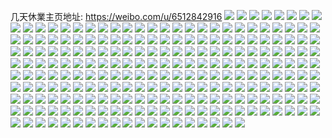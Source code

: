 几天休業主页地址: https://weibo.com/u/6512842916 
![](https://wx4.sinaimg.cn/mw2000/0076LdXuly1h9hesw9mkhj30q00y8aca.jpg) 
![](https://wx4.sinaimg.cn/mw2000/0076LdXuly1h9eu4qepd2j30u02eywwf.jpg) 
![](https://wx4.sinaimg.cn/mw2000/0076LdXuly1h9eu4saa0sj319837k1kx.jpg) 
![](https://wx4.sinaimg.cn/mw2000/0076LdXuly1h9eu4psr0pj30u01mu102.jpg) 
![](https://wx4.sinaimg.cn/mw2000/0076LdXuly1h9eu7e9lr5j30xc4rtb1n.jpg) 
![](https://wx4.sinaimg.cn/mw2000/0076LdXuly1h9eu4vsr41j323y1hd1ky.jpg) 
![](https://wx4.sinaimg.cn/mw2000/0076LdXuly1h98cht2n7uj30rs0rstd9.jpg) 
![](https://wx4.sinaimg.cn/mw2000/0076LdXuly1h98chvfg9fj30hs0lkgob.jpg) 
![](https://wx4.sinaimg.cn/mw2000/0076LdXuly1h98chuffv4j31jk1vrasf.jpg) 
![](https://wx4.sinaimg.cn/mw2000/0076LdXuly1h98ci91ab5j30ty17hdwx.jpg) 
![](https://wx4.sinaimg.cn/mw2000/0076LdXuly1h98cht9kxuj30u00u0tal.jpg) 
![](https://wx4.sinaimg.cn/mw2000/0076LdXuly1h98cjydvnxj30k00g9tap.jpg) 
![](https://wx4.sinaimg.cn/mw2000/0076LdXuly1h98cjyv3gfj30ty12jalk.jpg) 
![](https://wx4.sinaimg.cn/mw2000/0076LdXuly1h98chstbamj30zk1betcd.jpg) 
![](https://wx4.sinaimg.cn/mw2000/0076LdXuly1h98chtvh4cj30sg0sgwjf.jpg) 
![](https://wx4.sinaimg.cn/mw2000/0076LdXuly1h98cl5ufknj30ty12jwkk.jpg) 
![](https://wx4.sinaimg.cn/mw2000/0076LdXuly1h98chuqbelj31jk0rswti.jpg) 
![](https://wx4.sinaimg.cn/mw2000/0076LdXuly1h98ckq703yj30k00pugqa.jpg) 
![](https://wx4.sinaimg.cn/mw2000/0076LdXuly1h98cl5m3qaj30ty12nn3e.jpg) 
![](https://wx4.sinaimg.cn/mw2000/0076LdXuly1h9767lp9aej30m30tnq74.jpg) 
![](https://wx4.sinaimg.cn/mw2000/0076LdXuly1h95zwjp0rlj32db2vm4qr.jpg) 
![](https://wx4.sinaimg.cn/mw2000/0076LdXuly1h93h842z2tj30zo2nutkb.jpg) 
![](https://wx4.sinaimg.cn/mw2000/0076LdXuly1h929ny45hsj30te11gtbh.jpg) 
![](https://wx4.sinaimg.cn/mw2000/0076LdXuly1h929jkwkwoj30ss0l4tau.jpg) 
![](https://wx4.sinaimg.cn/mw2000/0076LdXuly1h8wm3vkoi6j31sc2dskjm.jpg) 
![](https://wx4.sinaimg.cn/mw2000/0076LdXuly1h8pnteozhjj30zo0zowxl.jpg) 
![](https://wx4.sinaimg.cn/mw2000/0076LdXuly1h8pntfholmj31400sfwoo.jpg) 
![](https://wx4.sinaimg.cn/mw2000/0076LdXuly1h8pntggeuzj30u01407c3.jpg) 
![](https://wx4.sinaimg.cn/mw2000/0076LdXuly1h8pntgopr3j30h60h6q60.jpg) 
![](https://wx4.sinaimg.cn/mw2000/0076LdXuly1h8pntj5h2hj30zo0zfk1u.jpg) 
![](https://wx4.sinaimg.cn/mw2000/0076LdXuly1h8pntjw2x3j30rn0rngsw.jpg) 
![](https://wx4.sinaimg.cn/mw2000/0076LdXuly1h8pnteauyvj31k00viwq5.jpg) 
![](https://wx4.sinaimg.cn/mw2000/0076LdXuly1h8pntgxgx9j30u00zldug.jpg) 
![](https://wx4.sinaimg.cn/mw2000/0076LdXuly1h8pnthx727j30u011h10f.jpg) 
![](https://wx4.sinaimg.cn/mw2000/0076LdXuly1h8pnth54s2j30u00u042i.jpg) 
![](https://wx4.sinaimg.cn/mw2000/0076LdXuly1h8pntiwlh1j30zo0z97ec.jpg) 
![](https://wx4.sinaimg.cn/mw2000/0076LdXuly1h8pnthe5gij30v91vok2p.jpg) 
![](https://wx4.sinaimg.cn/mw2000/0076LdXuly1h8pntho1p4j30u01syakq.jpg) 
![](https://wx4.sinaimg.cn/mw2000/0076LdXuly1h8pntkdzi3j30u00u0aet.jpg) 
![](https://wx4.sinaimg.cn/mw2000/0076LdXuly1h8pnti9b54j30u0140nau.jpg) 
![](https://wx4.sinaimg.cn/mw2000/0076LdXuly1h8pntilicej30zo1bc18o.jpg) 
![](https://wx4.sinaimg.cn/mw2000/0076LdXuly1h8pntk4mbej30hs0ks403.jpg) 
![](https://wx4.sinaimg.cn/mw2000/0076LdXuly1h8pntkl1tcj30hs0m9dk4.jpg) 
![](https://wx4.sinaimg.cn/mw2000/0076LdXuly1h8insygpi1j31sc2dskjm.jpg) 
![](https://wx4.sinaimg.cn/mw2000/0076LdXuly1h8il2j8ahfj31sc2abhdt.jpg) 
![](https://wx4.sinaimg.cn/mw2000/0076LdXuly1h8fwe69jqwj33402c0x6q.jpg) 
![](https://wx4.sinaimg.cn/mw2000/0076LdXuly1h866bfpe6uj30u00k03z9.jpg) 
![](https://wx4.sinaimg.cn/mw2000/0076LdXuly1h8668llq12j30sg26814l.jpg) 
![](https://wx4.sinaimg.cn/mw2000/0076LdXuly1h84aeu7ye0j30qs143gt7.jpg) 
![](https://wx4.sinaimg.cn/mw2000/0076LdXuly1h83ui5opt8j32hp2bnu0x.jpg) 
![](https://wx4.sinaimg.cn/mw2000/0076LdXuly1h83n8tsjn4j30rs0rsgra.jpg) 
![](https://wx4.sinaimg.cn/mw2000/0076LdXuly1h7unuj8m6yj30vy0znjyi.jpg) 
![](https://wx4.sinaimg.cn/mw2000/0076LdXuly1h7unumvl31j30zo256b29.jpg) 
![](https://wx4.sinaimg.cn/mw2000/0076LdXuly1h7npyhz3ihj30zk0kv760.jpg) 
![](https://wx4.sinaimg.cn/mw2000/0076LdXuly1h7npjbwoltj30dw09774r.jpg) 
![](https://wx4.sinaimg.cn/mw2000/0076LdXuly1h7npjc1i4xj30fo0aiq3f.jpg) 
![](https://wx4.sinaimg.cn/mw2000/0076LdXuly1h7npjcbowmj30e10hfwgb.jpg) 
![](https://wx4.sinaimg.cn/mw2000/0076LdXuly1h7npjbo665j30e00e00ts.jpg) 
![](https://wx4.sinaimg.cn/mw2000/0076LdXuly1h7npjedph1j30f00frab5.jpg) 
![](https://wx4.sinaimg.cn/mw2000/0076LdXuly1h7npjf2vumj30zk0j4acu.jpg) 
![](https://wx4.sinaimg.cn/mw2000/0076LdXuly1h7npjfd2srj30fo0izgmy.jpg) 
![](https://wx4.sinaimg.cn/mw2000/0076LdXuly1h7npjfrhefj30fo0b2aao.jpg) 
![](https://wx4.sinaimg.cn/mw2000/0076LdXuly1h7npjg7p12j30ku0m041u.jpg) 
![](https://wx4.sinaimg.cn/mw2000/0076LdXuly1h7npjgtp3jj30eh0swq6k.jpg) 
![](https://wx4.sinaimg.cn/mw2000/0076LdXuly1h76dk42fwxj30zk155qgf.jpg) 
![](https://wx4.sinaimg.cn/mw2000/0076LdXuly1h76dk3hwiqj326d2y2wy0.jpg) 
![](https://wx4.sinaimg.cn/mw2000/0076LdXuly1h76dk786hvj32a22xnqj2.jpg) 
![](https://wx4.sinaimg.cn/mw2000/0076LdXuly1h6yzg7hyfej30pz1dqaaz.jpg) 
![](https://wx4.sinaimg.cn/mw2000/0076LdXuly1h6yzg9juwrj30jz0jzq58.jpg) 
![](https://wx4.sinaimg.cn/mw2000/0076LdXuly1h6x5gvzbmxj32c03407wk.jpg) 
![](https://wx4.sinaimg.cn/mw2000/0076LdXuly1h6vczu0uxdj32c033zanc.jpg) 
![](https://wx4.sinaimg.cn/mw2000/0076LdXuly1h6tn91hev4j30rp0aw40m.jpg) 
![](https://wx4.sinaimg.cn/mw2000/0076LdXuly1h69yschzlkj30oy09rac1.jpg) 
![](https://wx4.sinaimg.cn/mw2000/0076LdXuly1h5xamjk3mpj30zo2564qp.jpg) 
![](https://wx4.sinaimg.cn/mw2000/0076LdXuly1h5xaovw1z0j31o0280gr1.jpg) 
![](https://wx4.sinaimg.cn/mw2000/0076LdXuly1h5uu4fuqutj30u011ite9.jpg) 
![](https://wx4.sinaimg.cn/mw2000/0076LdXuly1h5uu4hlgtij30sx12k43k.jpg) 
![](https://wx4.sinaimg.cn/mw2000/0076LdXuly1h5uu4g5j8pj30hs0kv775.jpg) 
![](https://wx4.sinaimg.cn/mw2000/0076LdXuly1h5uu4geumwj30te1370xf.jpg) 
![](https://wx4.sinaimg.cn/mw2000/0076LdXuly1h5uu4l2j1sj31hc0mg10u.jpg) 
![](https://wx4.sinaimg.cn/mw2000/0076LdXuly1h5uu4lc7unj30u01400xe.jpg) 
![](https://wx4.sinaimg.cn/mw2000/0076LdXuly1h5uu4k133tj30h70h7abs.jpg) 
![](https://wx4.sinaimg.cn/mw2000/0076LdXuly1h5uu4jkz9yj32560zowwk.jpg) 
![](https://wx4.sinaimg.cn/mw2000/0076LdXuly1h5uu4h9ju8j31401cbqd2.jpg) 
![](https://wx4.sinaimg.cn/mw2000/0076LdXuly1h5uu4fkrfuj31hc0mggx4.jpg) 
![](https://wx4.sinaimg.cn/mw2000/0076LdXuly1h5uu4h0bldj30ty15841e.jpg) 
![](https://wx4.sinaimg.cn/mw2000/0076LdXuly1h5uu4kci0ij30uk4g84lz.jpg) 
![](https://wx4.sinaimg.cn/mw2000/0076LdXuly1h5uu4kr5itj316u1sa137.jpg) 
![](https://wx4.sinaimg.cn/mw2000/0076LdXuly1h5jgesrlcvj32wl26ge82.jpg) 
![](https://wx4.sinaimg.cn/mw2000/0076LdXuly1h5jgeuoiuej30w7172qmy.jpg) 
![](https://wx4.sinaimg.cn/mw2000/0076LdXuly1h5ab8i7ygbj31sc2ds1ky.jpg) 
![](https://wx4.sinaimg.cn/mw2000/0076LdXuly1h5ab8kb0xij32c0340u0z.jpg) 
![](https://wx4.sinaimg.cn/mw2000/0076LdXuly1h5ab8liqcnj32c0340x6p.jpg) 
![](https://wx4.sinaimg.cn/mw2000/0076LdXuly1h5ab8gfl7dj32c03401ky.jpg) 
![](https://wx4.sinaimg.cn/mw2000/0076LdXuly1h5a89u8zi2j30zo256dts.jpg) 
![](https://wx4.sinaimg.cn/mw2000/0076LdXuly1h55mbq8czfj31bo1d81kx.jpg) 
![](https://wx4.sinaimg.cn/mw2000/0076LdXuly1h55mbm82iyj317u1lje81.jpg) 
![](https://wx4.sinaimg.cn/mw2000/0076LdXuly1h55mb7lxkuj32c0340e85.jpg) 
![](https://wx4.sinaimg.cn/mw2000/0076LdXuly1h55mbcrn8jj31ld27i4qq.jpg) 
![](https://wx4.sinaimg.cn/mw2000/0076LdXuly1h55mbamq4yj31c11rg7wh.jpg) 
![](https://wx4.sinaimg.cn/mw2000/0076LdXuly1h55mbiu889j31u32g5e82.jpg) 
![](https://wx4.sinaimg.cn/mw2000/0076LdXuly1h55mbkw6fpj31no27k1ky.jpg) 
![](https://wx4.sinaimg.cn/mw2000/0076LdXuly1h55mbp539cj32c0340x6r.jpg) 
![](https://wx4.sinaimg.cn/mw2000/0076LdXuly1h55mb9jtrzj31gj1w01kx.jpg) 
![](https://wx4.sinaimg.cn/mw2000/0076LdXuly1h50xfg12wmj30n005ewf6.jpg) 
![](https://wx4.sinaimg.cn/mw2000/0076LdXuly1h50xffpl77j30ku0hmju7.jpg) 
![](https://wx4.sinaimg.cn/mw2000/0076LdXuly1h50xfgmygaj30qo0plwjq.jpg) 
![](https://wx4.sinaimg.cn/mw2000/0076LdXuly1h50xfh1ix3j30u00xoac5.jpg) 
![](https://wx4.sinaimg.cn/mw2000/0076LdXuly1h50witri63j30l40fttb9.jpg) 
![](https://wx4.sinaimg.cn/mw2000/0076LdXuly1h50wiujorej30yi16eh3j.jpg) 
![](https://wx4.sinaimg.cn/mw2000/0076LdXuly1h50wipjl03j30yi16u7g5.jpg) 
![](https://wx4.sinaimg.cn/mw2000/0076LdXuly1h50wio2csyj30ow0sgdmv.jpg) 
![](https://wx4.sinaimg.cn/mw2000/0076LdXuly1h50wl1lf6aj30zo1acb29.jpg) 
![](https://wx4.sinaimg.cn/mw2000/0076LdXuly1h50wj72iozj30tz0zkdl7.jpg) 
![](https://wx4.sinaimg.cn/mw2000/0076LdXuly1h50wipuh0yj30zo0le117.jpg) 
![](https://wx4.sinaimg.cn/mw2000/0076LdXuly1h50wiv469nj31040r3n0q.jpg) 
![](https://wx4.sinaimg.cn/mw2000/0076LdXuly1h50whoxjl0j30yi0xydpd.jpg) 
![](https://wx4.sinaimg.cn/mw2000/0076LdXuly1h50wisdhr6j30yi22o1kx.jpg) 
![](https://wx4.sinaimg.cn/mw2000/0076LdXuly1h50wivmltdj30u00xudlc.jpg) 
![](https://wx4.sinaimg.cn/mw2000/0076LdXuly1h50wtmzjtnj30u013kagi.jpg) 
![](https://wx4.sinaimg.cn/mw2000/0076LdXuly1h50wiog1yej30r410jwm8.jpg) 
![](https://wx4.sinaimg.cn/mw2000/0076LdXuly1h50wow0a7zj31jk2c94qp.jpg) 
![](https://wx4.sinaimg.cn/mw2000/0076LdXuly1h50wl23juyj30e70e70t5.jpg) 
![](https://wx4.sinaimg.cn/mw2000/0076LdXuly1h50wior0kaj30j60kkdhp.jpg) 
![](https://wx4.sinaimg.cn/mw2000/0076LdXuly1h50x11ae3hj31400u0th4.jpg) 
![](https://wx4.sinaimg.cn/mw2000/0076LdXuly1h4utelx67hj320r2ozqv7.jpg) 
![](https://wx4.sinaimg.cn/mw2000/0076LdXuly1h4utemt1blj30zi1a7qlh.jpg) 
![](https://wx4.sinaimg.cn/mw2000/0076LdXuly1h4uteq72plj32c033zhdw.jpg) 
![](https://wx4.sinaimg.cn/mw2000/0076LdXuly1h4uteuy59nj32c033zb2e.jpg) 
![](https://wx4.sinaimg.cn/mw2000/0076LdXuly1h4utexycz5j32c0340npg.jpg) 
![](https://wx4.sinaimg.cn/mw2000/0076LdXuly1h4huimvog2j31qe0zoqv6.jpg) 
![](https://wx4.sinaimg.cn/mw2000/0076LdXuly1h4hsuzbpcxj30rz0tv7aw.jpg) 
![](https://wx4.sinaimg.cn/mw2000/0076LdXuly1h4h437ye90j30id037abo.jpg) 
![](https://wx4.sinaimg.cn/mw2000/0076LdXuly1h4gkvziru3j335s23p7wm.jpg) 
![](https://wx4.sinaimg.cn/mw2000/0076LdXuly1h4fjqu31lzj30ge0fln0u.jpg) 
![](https://wx4.sinaimg.cn/mw2000/0076LdXuly1h4fjquevszj30rn0rndjb.jpg) 
![](https://wx4.sinaimg.cn/mw2000/0076LdXuly1h4fjqtiuspj30ne0s313g.jpg) 
![](https://wx4.sinaimg.cn/mw2000/0076LdXuly1h4fjquxyrqj30v90lndtx.jpg) 
![](https://wx4.sinaimg.cn/mw2000/0076LdXuly1h4fjqvfhbaj31hc0swqdw.jpg) 
![](https://wx4.sinaimg.cn/mw2000/0076LdXuly1h4fjqvudhqj30u00towh3.jpg) 
![](https://wx4.sinaimg.cn/mw2000/0076LdXuly1h4fjqwalazj30yi15paki.jpg) 
![](https://wx4.sinaimg.cn/mw2000/0076LdXuly1h4fjqwkpg0j31fx0u0q4z.jpg) 
![](https://wx4.sinaimg.cn/mw2000/0076LdXuly1h4fjqwwyzhj30u00u0go9.jpg) 
![](https://wx4.sinaimg.cn/mw2000/0076LdXuly1h4fjqxbyh9j30rs0rswpm.jpg) 
![](https://wx4.sinaimg.cn/mw2000/0076LdXuly1h4fjqxre9hj30zk0oa0xi.jpg) 
![](https://wx4.sinaimg.cn/mw2000/0076LdXuly1h4fjqy7fgdj30u00jj0un.jpg) 
![](https://wx4.sinaimg.cn/mw2000/0076LdXuly1h4fjqzvh95j30ty12nh06.jpg) 
![](https://wx4.sinaimg.cn/mw2000/0076LdXuly1h4fjr0amzgj315o0rsjyo.jpg) 
![](https://wx4.sinaimg.cn/mw2000/0076LdXuly1h4fjr0rirfj30iy0rt79r.jpg) 
![](https://wx4.sinaimg.cn/mw2000/0076LdXuly1h4fjr1cod5j31d81d847v.jpg) 
![](https://wx4.sinaimg.cn/mw2000/0076LdXuly1h4fjriuqboj30n00ojadd.jpg) 
![](https://wx4.sinaimg.cn/mw2000/0076LdXuly1h4fjusuqskj30ku0kugng.jpg) 
![](https://wx4.sinaimg.cn/mw2000/0076LdXuly1h4fits2i7zj30qe0o6q4p.jpg) 
![](https://wx4.sinaimg.cn/mw2000/0076LdXuly1h4fitskv73j30u013l7j0.jpg) 
![](https://wx4.sinaimg.cn/mw2000/0076LdXuly1h4fitt02s2j30u011iq8p.jpg) 
![](https://wx4.sinaimg.cn/mw2000/0076LdXuly1h4fittbiadj30px0w8jv6.jpg) 
![](https://wx4.sinaimg.cn/mw2000/0076LdXuly1h4fittpz3jj30v90v9n0y.jpg) 
![](https://wx4.sinaimg.cn/mw2000/0076LdXuly1h4fitupt9uj317v0qo105.jpg) 
![](https://wx4.sinaimg.cn/mw2000/0076LdXuly1h4fitrqp4zj30x40x40zl.jpg) 
![](https://wx4.sinaimg.cn/mw2000/0076LdXuly1h4fitwdgaxj30u00u0te8.jpg) 
![](https://wx4.sinaimg.cn/mw2000/0076LdXuly1h4fitww8huj30u00ymq9x.jpg) 
![](https://wx4.sinaimg.cn/mw2000/0076LdXuly1h4fitxa0zkj30jg0jg408.jpg) 
![](https://wx4.sinaimg.cn/mw2000/0076LdXuly1h4fitxpftmj30kv0kvgqi.jpg) 
![](https://wx4.sinaimg.cn/mw2000/0076LdXuly1h4fity2kzbj30v90v90v6.jpg) 
![](https://wx4.sinaimg.cn/mw2000/0076LdXuly1h4fjn02qdhj31jk15o1ih.jpg) 
![](https://wx4.sinaimg.cn/mw2000/0076LdXuly1h4fjn0u29rj30zk0qkdjb.jpg) 
![](https://wx4.sinaimg.cn/mw2000/0076LdXuly1h4fjn1hsrtj30oy0xcgq9.jpg) 
![](https://wx4.sinaimg.cn/mw2000/0076LdXuly1h4fjmz89w5j30v90v940j.jpg) 
![](https://wx4.sinaimg.cn/mw2000/0076LdXuly1h4fjn1wba3j30v90v9jvu.jpg) 
![](https://wx4.sinaimg.cn/mw2000/0076LdXuly1h4fjnf683fj30xc0xc41r.jpg) 
![](https://wx4.sinaimg.cn/mw2000/0076LdXuly1h4cp7u1tltj30wh0hhadi.jpg) 
![](https://wx4.sinaimg.cn/mw2000/0076LdXuly1h4cl21b980j32c0340qv7.jpg) 
![](https://wx4.sinaimg.cn/mw2000/0076LdXuly1h4c4hk67vxj30x80se7b5.jpg) 
![](https://wx4.sinaimg.cn/mw2000/0076LdXuly1h4bk833ao4j30px1a314k.jpg) 
![](https://wx4.sinaimg.cn/mw2000/0076LdXuly1h493x99gtwj30u00ymq9x.jpg) 
![](https://wx4.sinaimg.cn/mw2000/0076LdXuly1h46zmgrjqzj30ku0wv43a.jpg) 
![](https://wx4.sinaimg.cn/mw2000/0076LdXuly1h46sixr7gvj30jc0jbt9g.jpg) 
![](https://wx4.sinaimg.cn/mw2000/0076LdXuly1h3cikydoujj30m60x941h.jpg) 
![](https://wx4.sinaimg.cn/mw2000/0076LdXuly1h3cik3kxjaj30p6102tfk.jpg) 
![](https://wx4.sinaimg.cn/mw2000/0076LdXuly1h3cik19quwj30xe1potsf.jpg) 
![](https://wx4.sinaimg.cn/mw2000/0076LdXuly1h1nnz8my5aj30zo256ajw.jpg) 
![](https://wx4.sinaimg.cn/mw2000/0076LdXuly1h1l4ej7ja8j31r42c6b29.jpg) 
![](https://wx4.sinaimg.cn/mw2000/0076LdXuly1h1ht893d5sj30kb0zjagl.jpg) 
![](https://wx4.sinaimg.cn/mw2000/0076LdXuly1h1hsdpth8aj312c0u0k5f.jpg) 
![](https://wx4.sinaimg.cn/mw2000/0076LdXuly1h1hsdlwdp6j32c02c0e83.jpg) 
![](https://wx4.sinaimg.cn/mw2000/0076LdXuly1h1hsdny2gyj32c020zb2a.jpg) 
![](https://wx4.sinaimg.cn/mw2000/0076LdXuly1h1hsdjucvyj32c0340u10.jpg) 
![](https://wx4.sinaimg.cn/mw2000/0076LdXuly1h1hsdfq454j30u00u07ez.jpg) 
![](https://wx4.sinaimg.cn/mw2000/0076LdXuly1h1hsg5cf8qj31jk1ykkdl.jpg) 
![](https://wx4.sinaimg.cn/mw2000/0076LdXuly1h1hsdhd499j33402c0u0z.jpg) 
![](https://wx4.sinaimg.cn/mw2000/0076LdXuly1h1h8wyz3jxj30u0188djs.jpg) 
![](https://wx4.sinaimg.cn/mw2000/0076LdXuly1h1f37hkcuhj30nx0lb78x.jpg) 
![](https://wx4.sinaimg.cn/mw2000/0076LdXuly1h1f37htxemj30pl0t57at.jpg) 
![](https://wx4.sinaimg.cn/mw2000/0076LdXuly1h1f37hac3wj30rs0nj425.jpg) 
![](https://wx4.sinaimg.cn/mw2000/0076LdXuly1h162wjme99j32c03401l2.jpg) 
![](https://wx4.sinaimg.cn/mw2000/0076LdXuly1h162wgxqrqj32c03407wm.jpg) 
![](https://wx4.sinaimg.cn/mw2000/0076LdXuly1h162whzbxjj313d1wwu0x.jpg) 
![](https://wx4.sinaimg.cn/mw2000/0076LdXuly1h123vys1sij30zm0kddjc.jpg) 
![](https://wx4.sinaimg.cn/mw2000/0076LdXuly1h123vyz7y3j30zo0kd0wo.jpg) 
![](https://wx4.sinaimg.cn/mw2000/0076LdXuly1h0jx67d47kj30u0140gw1.jpg) 
![](https://wx4.sinaimg.cn/mw2000/0076LdXuly1h06ba6t5t0j315o0u00wj.jpg) 
![](https://wx4.sinaimg.cn/mw2000/0076LdXuly1h06ba8442zj31hc140kjl.jpg) 
![](https://wx4.sinaimg.cn/mw2000/0076LdXuly1h06bahznfxj32c02c0hdv.jpg) 
![](https://wx4.sinaimg.cn/mw2000/0076LdXuly1h06bajjg88j31e21e4h92.jpg) 
![](https://wx4.sinaimg.cn/mw2000/0076LdXuly1h06bal7r60j32c02c0kjl.jpg) 
![](https://wx4.sinaimg.cn/mw2000/0076LdXuly1h06bamk1uij32c02c0x6p.jpg) 
![](https://wx4.sinaimg.cn/mw2000/0076LdXuly1gzfpjq6i0mj311d0ow42u.jpg) 
![](https://wx4.sinaimg.cn/mw2000/0076LdXuly1gz0zjpgq9mj30jh04pq30.jpg) 
![](https://wx4.sinaimg.cn/mw2000/0076LdXuly1gyxriqpflbj30lp183jwj.jpg) 
![](https://wx4.sinaimg.cn/mw2000/0076LdXuly1gypufan21nj32bz30snpe.jpg) 
![](https://wx4.sinaimg.cn/mw2000/0076LdXuly1gypuffh2e9j32c0340b2b.jpg) 
![](https://wx4.sinaimg.cn/mw2000/0076LdXuly1gypufin3qoj327i2yf1kz.jpg) 
![](https://wx4.sinaimg.cn/mw2000/0076LdXuly1gypuf9ibeoj32by2wgu0y.jpg) 
![](https://wx4.sinaimg.cn/mw2000/0076LdXuly1gypufkm24tj32c0340qv6.jpg) 
![](https://wx4.sinaimg.cn/mw2000/0076LdXuly1gypufnnb6kj32c03401l0.jpg) 
![](https://wx4.sinaimg.cn/mw2000/0076LdXuly1gy62kqg5vlj30u00gkdhh.jpg) 
![](https://wx4.sinaimg.cn/mw2000/0076LdXuly1gxw75hd02sj30sg2x47wh.jpg) 
![](https://wx4.sinaimg.cn/mw2000/0076LdXuly1gx6swq4om8j30u0140agk.jpg) 
![](https://wx4.sinaimg.cn/mw2000/0076LdXuly1gx6swva6tbj30u0140n4n.jpg) 
![](https://wx4.sinaimg.cn/mw2000/0076LdXuly1gx6swtb9hzj30u0140dty.jpg) 
![](https://wx4.sinaimg.cn/mw2000/0076LdXuly1gx6swqwq1dj30u00x2wjs.jpg) 
![](https://wx4.sinaimg.cn/mw2000/0076LdXuly1gx6swtrjnrj30u0126wk3.jpg) 
![](https://wx4.sinaimg.cn/mw2000/0076LdXuly1gx6swvtsczj30u0140452.jpg) 
![](https://wx4.sinaimg.cn/mw2000/0076LdXuly1gx6swuglnnj30u01407bq.jpg) 
![](https://wx4.sinaimg.cn/mw2000/0076LdXuly1gx6swwg4u4j30u013yk5n.jpg) 
![](https://wx4.sinaimg.cn/mw2000/0076LdXuly1gx6swxbhy7j30u013y4dn.jpg) 
![](https://wx4.sinaimg.cn/mw2000/0076LdXuly1gx6aenzsfvj30u01404e4.jpg) 

